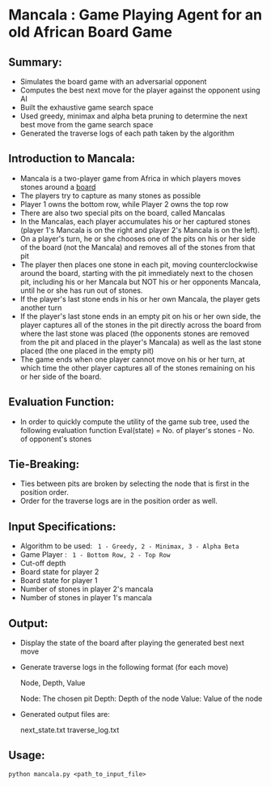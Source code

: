 Mancala : Game Playing Agent for an old African Board Game
==========================================================

Summary:
--------
- Simulates the board game with an adversarial opponent
- Computes the best next move for the player against the opponent using AI
- Built the exhaustive game search space
- Used greedy, minimax and alpha beta pruning to determine the next best move from the game search space
- Generated the traverse logs of each path taken by the algorithm

Introduction to Mancala:
------------------------
- Mancala is a two-player game from Africa in which players moves stones around a [board](http://imgur.com/GnqbdJ4)
- The players try to capture as many stones as possible
- Player 1 owns the bottom row, while Player 2 owns the top row
- There are also two special pits on the board, called Mancalas
- In the Mancalas, each player accumulates his or her captured stones (player 1's Mancala is on the right and player 2's Mancala is on the left).
- On a player's turn, he or she chooses one of the pits on his or her side of the board (not the Mancala) and removes all of the stones from that pit
- The player then places one stone in each pit, moving counterclockwise around the board, starting with the pit immediately next to the chosen pit, including his or her Mancala but NOT his or her opponents Mancala, until he or she has run out of stones.
- If the player's last stone ends in his or her own Mancala, the player gets another turn
- If the player's last stone ends in an empty pit on his or her own side, the player captures all of the stones in the pit directly across the board from where the last stone was placed (the opponents stones are removed from the pit and placed in the player's Mancala) as well as the last stone placed (the one placed in the empty pit)
- The game ends when one player cannot move on his or her turn, at which time the other player captures all of the stones remaining on his or her side of the board.

Evaluation Function:
--------------------
- In order to quickly compute the utility of the game sub tree, used the following evaluation function
	Eval(state) = No. of player's stones - No. of opponent's stones

Tie-Breaking:
-------------
- Ties between pits are broken by selecting the node that is first in the position order.
- Order for the traverse logs are in the position order as well.

Input Specifications:
---------------------
- Algorithm to be used: <code> 1 - Greedy, 2 - Minimax, 3 - Alpha Beta </code>
- Game Player : <code> 1 - Bottom Row, 2 - Top Row </code>
- Cut-off depth
- Board state for player 2
- Board state for player 1
- Number of stones in player 2's mancala
- Number of stones in player 1's mancala

Output:
-------
- Display the state of the board after playing the generated best next move
- Generate traverse logs in the following format (for each move)
	
	Node, Depth, Value
	
	Node: The chosen pit
	Depth: Depth of the node
	Value: Value of the node

- Generated output files are:

	next_state.txt
	traverse_log.txt

Usage:
------
	python mancala.py <path_to_input_file> 
	 




